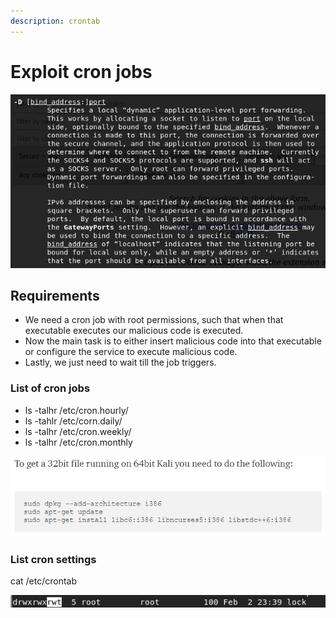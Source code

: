 ```yaml
---
description: crontab
---
```


# Exploit cron jobs

![](.gitbook/assets/image%20%2822%29.png)

## Requirements

* We need a cron job with root permissions, such that when that executable executes our malicious code is executed.
* Now the main task is to either insert malicious code into that executable or configure the service to execute malicious code.
* Lastly, we just need to wait till the job triggers.

### List of cron jobs

* ls -talhr /etc/cron.hourly/
* ls -tahlr /etc/corn.daily/
* ls -talhr /etc/cron.weekly/
* ls -talhr /etc/cron.monthly

![](.gitbook/assets/image%20%2820%29.png)

### List cron settings

cat /etc/crontab

![](.gitbook/assets/image%20%2863%29.png)



